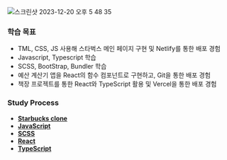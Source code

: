 ![스크린샷 2023-12-20 오후 5 48 35](https://github.com/Heo-y-y/development-blog/assets/112863029/b3d43ee9-a307-4b4c-9e5c-8981f0d4ce1f)

### 학습 목표

- TML, CSS, JS 사용해 스타벅스 메인 페이지 구현 및 Netlify를 통한 배포 경험
- Javascript, Typescript 학습
- SCSS, BootStrap, Bundler 학습
- 예산 계산기 앱을 React의 함수 컴포넌트로 구현하고, Git을 통한 배포 경험
- 책장 프로젝트를 통한 React와 TypeScript 활용 및 Vercel을 통한 배포 경험

### Study Process
- **[Starbucks clone](스타벅스/README.md)**
- **[JavaScript](JavaScript/README.md)**
- **[SCSS](scss/scss.md)**
- **[React](React/README.md)**
- **[TypeScript](typescript/README.md)**
